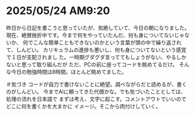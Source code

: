 # 2025/05/24 AM9:20

昨日から日記を書こうと思っていたが、気絶していて、今日の朝になりました。
現在、絶賛挫折中です。今まで何をやっていたんだ、何も身についてないじゃないか、
何でこんな簡単こともできないのかという言葉が頭の中で繰り返されて、しんどい。
カリキュラムの進捗も悪いし、何も身についてないという感覚で１日が支配されまし
た。一時期グダグダ言っててもしょうがない、やるしかないと思って取り組んだが
ただ、PCの前に座ってコードを眺めてるだけ。
そんな今日の勉強時間は8時間。ほとんど眺めてました。

＃気づき
コードが自力で書けないことに絶望。調べながらだと読めるが、書くのがしんどい。
今までAIに頼ってきた代償かな。でも気づいたこととしては、処理の流れを日本語で
まずは考え、文字に起こす。コメントアウトでいいのでどこに何を書くかを大まかに
イメージ。そこから肉付けしていく。

